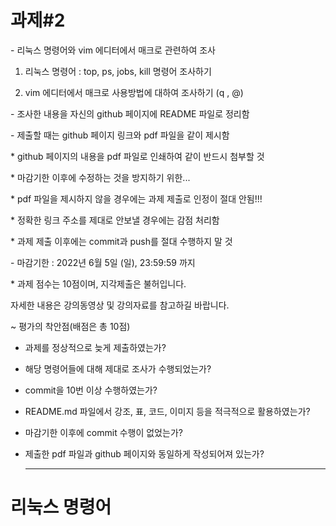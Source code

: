 # 과제#2

\- 리눅스 명령어와 vim 에디터에서 매크로 관련하여 조사

1. 리눅스 명령어 : top, ps, jobs, kill 명령어 조사하기

2. vim 에디터에서 매크로 사용방법에 대하여 조사하기 (q , @)

 \- 조사한 내용을 자신의 github 페이지에 README 파일로 정리함

\- 제출할 때는 github 페이지 링크와 pdf 파일을 같이 제시함

\* github 페이지의 내용을 pdf 파일로 인쇄하여 같이 반드시 첨부할 것

\* 마감기한 이후에 수정하는 것을 방지하기 위한...

\* pdf 파일을 제시하지 않을 경우에는 과제 제출로 인정이 절대 안됨!!!

\* 정확한 링크 주소를 제대로 안보낼 경우에는 감점 처리함

\* 과제 제출 이후에는 commit과 push를 절대 수행하지 말 것



\- 마감기한 : 2022년 6월 5일 (일), 23:59:59 까지

\* 과제 점수는 10점이며, 지각제출은 불허입니다.



자세한 내용은 강의동영상 및 강의자료를 참고하길 바랍니다.

~ 평가의 착안점(배점은 총 10점)

- 과제를 정상적으로 늦게 제출하였는가?

- 해당 명령어들에 대해 제대로 조사가 수행되었는가?

- commit을 10번 이상 수행하였는가?

- README.md 파일에서 강조, 표, 코드, 이미지 등을 적극적으로 활용하였는가?

- 마감기한 이후에 commit 수행이 없었는가?

- 제출한 pdf 파일과 github 페이지와 동일하게 작성되어져 있는가?

  ------

  

# 리눅스 명령어

